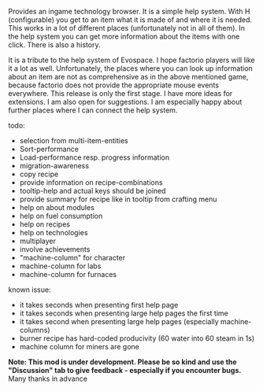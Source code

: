 Provides an ingame technology browser.
It is a simple help system. With H (configurable) you get to an item what it is made of and where it is needed. This works in a lot of different places (unfortunately not in all of them). In the help system you can get more information about the items with one click. 
There is also a history.

It is a tribute to the help system of Evospace. I hope factorio players will like it a lot as well.
Unfortunately, the places where you can look up information about an item are not as comprehensive as in the above mentioned game, because factorio does not provide the appropriate mouse events everywhere. 
This release is only the first stage. I have more ideas for extensions. I am also open for suggestions. I am especially happy about further places where I can connect the help system.

todo:
- selection from multi-item-entities
- Sort-performance
- Load-performance resp. progress information
- migration-awareness
- copy recipe 
- provide information on recipe-combinations
- tooltip-help and actual keys should be joined
- provide summary for recipe like in tooltip from crafting menu
- help on about modules
- help on fuel consumption
- help on recipes
- help on technologies
- multiplayer
- involve achievements
- "machine-column" for character
- machine-column for labs
- machine-column for furnaces

known issue: 
- it takes seconds when presenting first help page
- it takes seconds when presenting large help pages the first time
- it takes second when presenting large help pages (especially machine-columns)
- burner recipe has hard-coded producivity (60 water into 60 steam in 1s)
- machine column for miners are gone

**Note: This mod is under development. Please be so kind and use the "Discussion" tab to give feedback - especially if you encounter bugs.** Many thanks in advance
